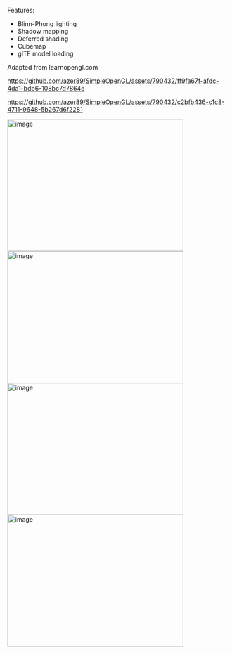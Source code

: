 Features:
* Blinn-Phong lighting
* Shadow mapping
* Deferred shading
* Cubemap
* glTF model loading

Adapted from learnopengl.com



https://github.com/azer89/SimpleOpenGL/assets/790432/ff9fa67f-afdc-4da1-bdb6-108bc7d7864e

https://github.com/azer89/SimpleOpenGL/assets/790432/c2bfb436-c1c8-4711-9648-5b267d6f2281

<img width="400" height="300" alt="image" src="https://github.com/azer89/SimpleOpenGL/assets/790432/ae47eeea-0464-442c-85f2-d3223554585a">

<img width="400" height="300" alt="image" src="https://github.com/azer89/SimpleOpenGL/assets/790432/96b976bf-2a8c-46a7-a18a-81cef9f172ae">

<img width="400" height="300" alt="image" src="https://github.com/azer89/SimpleOpenGL/assets/790432/f1199712-7a89-4175-ad7c-f7512335f7c5">

<img width="400" height="300" alt="image" src="https://github.com/azer89/SimpleOpenGL/assets/790432/1be9249d-0e80-444a-925b-78422a0b6ce1">


